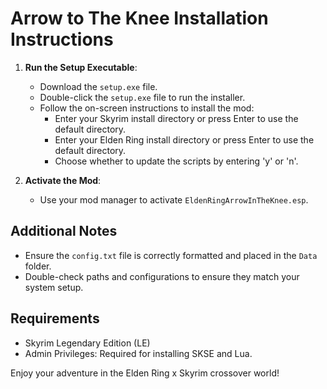 # Arrow to The Knee Installation Instructions

1. **Run the Setup Executable**:
   - Download the `setup.exe` file.
   - Double-click the `setup.exe` file to run the installer.
   - Follow the on-screen instructions to install the mod:
     - Enter your Skyrim install directory or press Enter to use the default directory.
     - Enter your Elden Ring install directory or press Enter to use the default directory.
     - Choose whether to update the scripts by entering 'y' or 'n'.

2. **Activate the Mod**:
   - Use your mod manager to activate `EldenRingArrowInTheKnee.esp`.

## Additional Notes

- Ensure the `config.txt` file is correctly formatted and placed in the `Data` folder.
- Double-check paths and configurations to ensure they match your system setup.

## Requirements

- Skyrim Legendary Edition (LE)
- Admin Privileges: Required for installing SKSE and Lua.

Enjoy your adventure in the Elden Ring x Skyrim crossover world!
